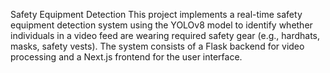 Safety Equipment Detection
This project implements a real-time safety equipment detection system using the YOLOv8 model to identify whether individuals in a video feed are wearing required safety gear (e.g., hardhats, masks, safety vests). The system consists of a Flask backend for video processing and a Next.js frontend for the user interface.
